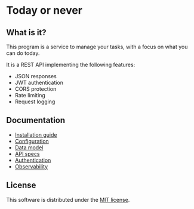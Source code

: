 # Today or never

## What is it?

This program is a service to manage your tasks, with a focus on what you can do today.

It is a REST API implementing the following features:

- JSON responses
- JWT authentication
- CORS protection
- Rate limiting
- Request logging

## Documentation

- [Installation guide](./docs/install.md)
- [Configuration](./docs/configuration.md)
- [Data model](./docs/model.md)
- [API specs](./docs/api.md)
- [Authentication](./docs/authentication.md)
- [Observability](./docs/observability.md)

## License

This software is distributed under the [MIT license](./LICENSE).
